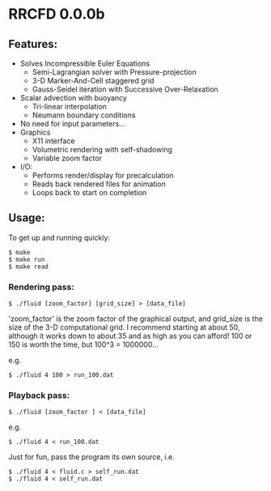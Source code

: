 # RRCFD 0.0.0b

## Features:

* Solves Incompressible Euler Equations
  * Semi-Lagrangian solver with Pressure-projection
  * 3-D Marker-And-Cell staggered grid
  * Gauss-Seidel iteration with Successive Over-Relaxation
* Scalar advection with buoyancy
  * Tri-linear interpolation
  * Neumann boundary conditions
* No need for input parameters...
* Graphics
  * X11 interface
  * Volumetric rendering with self-shadowing
  * Variable zoom factor
* I/O:
  * Performs render/display for precalculation
  * Reads back rendered files for animation
  * Loops back to start on completion

## Usage:

To get up and running quickly:
    
    $ make
    $ make run
    $ make read

### Rendering pass:

    $ ./fluid [zoom_factor] [grid_size] > [data_file]

'zoom\_factor' is the zoom factor of the graphical output, and grid\_size is the size of the 3-D computational grid. I recommend starting at about 50, although it works down to about 35 and as high as you can afford!  100 or 150 is worth the time, but 100^3 = 1000000...

e.g.

    $ ./fluid 4 100 > run_100.dat


### Playback pass:

    $ ./fluid [zoom_factor ] < [data_file]

e.g.

    $ ./fluid 4 < run_100.dat

Just for fun, pass the program its own source, i.e.

    $ ./fluid 4 < fluid.c > self_run.dat
    $ ./fluid 4 < self_run.dat
